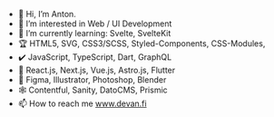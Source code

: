 - 👋 Hi, I’m Anton.
- 👀 I’m interested in Web / UI Development
- 🌱 I’m currently learning: Svelte, SvelteKit
- 🏆 HTML5, SVG, CSS3/SCSS, Styled-Components, CSS-Modules, 
- ✔️ JavaScript, TypeScript, Dart, GraphQL
- 👻 React.js, Next.js, Vue.js, Astro.js, Flutter
- 🎨 Figma, Illustrator, Photoshop, Blender
- 🕸️ Contentful, Sanity, DatoCMS, Prismic 
- 📫 How to reach me www.devan.fi

<!---
jnetc/jnetc is a ✨ special ✨ repository because its `README.md` (this file) appears on your GitHub profile.
You can click the Preview link to take a look at your changes.
--->
